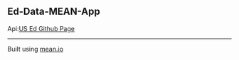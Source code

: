 Ed-Data-MEAN-App
------
Api:[US Ed Github Page](https://usedgov.github.io)
 
------
Built using [mean.io](http://mean.io/#!/docs)
 
